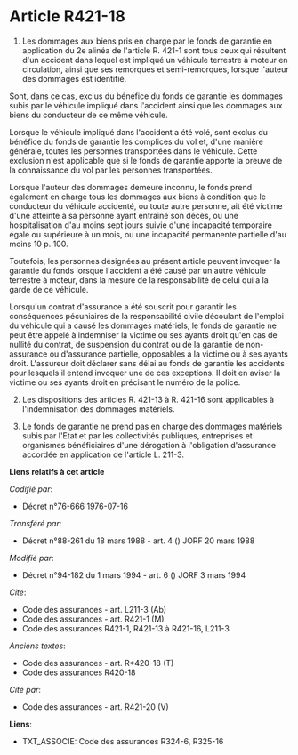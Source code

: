 # Article R421-18

1. Les dommages aux biens pris en charge par le fonds de garantie en application du 2e alinéa de l'article R. 421-1 sont tous
ceux qui résultent d'un accident dans lequel est impliqué un véhicule terrestre à moteur en circulation, ainsi que ses
remorques et semi-remorques, lorsque l'auteur des dommages est identifié.

Sont, dans ce cas, exclus du bénéfice du fonds de garantie les dommages subis par le véhicule impliqué dans l'accident ainsi
que les dommages aux biens du conducteur de ce même véhicule.

Lorsque le véhicule impliqué dans l'accident a été volé, sont exclus du bénéfice du fonds de garantie les complices du vol
et, d'une manière générale, toutes les personnes transportées dans le véhicule. Cette exclusion n'est applicable que si le
fonds de garantie apporte la preuve de la connaissance du vol par les personnes transportées.

Lorsque l'auteur des dommages demeure inconnu, le fonds prend également en charge tous les dommages aux biens à condition que
le conducteur du véhicule accidenté, ou toute autre personne, ait été victime d'une atteinte à sa personne ayant entraîné son
décès, ou une hospitalisation d'au moins sept jours suivie d'une incapacité temporaire égale ou supérieure à un mois, ou une
incapacité permanente partielle d'au moins 10 p. 100.

Toutefois, les personnes désignées au présent article peuvent invoquer la garantie du fonds lorsque l'accident a été causé
par un autre véhicule terrestre à moteur, dans la mesure de la responsabilité de celui qui a la garde de ce véhicule.

Lorsqu'un contrat d'assurance a été souscrit pour garantir les conséquences pécuniaires de la responsabilité civile découlant
de l'emploi du véhicule qui a causé les dommages matériels, le fonds de garantie ne peut être appelé à indemniser la victime
ou ses ayants droit qu'en cas de nullité du contrat, de suspension du contrat ou de la garantie de non-assurance ou
d'assurance partielle, opposables à la victime ou à ses ayants droit. L'assureur doit déclarer sans délai au fonds de
garantie les accidents pour lesquels il entend invoquer une de ces exceptions. Il doit en aviser la victime ou ses ayants
droit en précisant le numéro de la police.

2. Les dispositions des articles R. 421-13 à R. 421-16 sont applicables à l'indemnisation des dommages matériels.

3. Le fonds de garantie ne prend pas en charge des dommages matériels subis par l'Etat et par les collectivités publiques,
entreprises et organismes bénéficiaires d'une dérogation à l'obligation d'assurance accordée en application de l'article L.
211-3.

**Liens relatifs à cet article**

_Codifié par_:

  - Décret n°76-666 1976-07-16

_Transféré par_:

  - Décret n°88-261 du 18 mars 1988 - art. 4 () JORF 20 mars 1988

_Modifié par_:

  - Décret n°94-182 du 1 mars 1994 - art. 6 () JORF 3 mars 1994

_Cite_:

  - Code des assurances - art. L211-3 (Ab)
  - Code des assurances - art. R421-1 (M)
  - Code des assurances R421-1, R421-13 à R421-16, L211-3

_Anciens textes_:

  - Code des assurances - art. R*420-18 (T)
  - Code des assurances R420-18

_Cité par_:

  - Code des assurances - art. R421-20 (V)

**Liens**:

  - TXT_ASSOCIE: Code des assurances R324-6, R325-16

